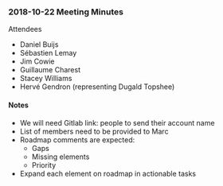 ### 2018-10-22 Meeting Minutes
Attendees
* Daniel Buijs
* Sébastien Lemay 
* Jim Cowie
* Guillaume Charest
* Stacey Williams 
* Hervé Gendron (representing Dugald Topshee)

#### Notes 
* We will need Gitlab link: people to send their account name 
* List of members need to be provided to Marc 
* Roadmap comments are expected: 
  * Gaps
  * Missing elements
  * Priority
* Expand each element on roadmap in actionable tasks 
